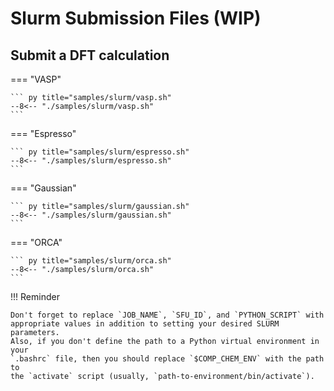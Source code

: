 # Slurm Submission Files (WIP)

## Submit a DFT calculation

=== "VASP"

    ``` py title="samples/slurm/vasp.sh"
    --8<-- "./samples/slurm/vasp.sh"
    ```

=== "Espresso"

    ``` py title="samples/slurm/espresso.sh"
    --8<-- "./samples/slurm/espresso.sh"
    ```

=== "Gaussian"

    ``` py title="samples/slurm/gaussian.sh"
    --8<-- "./samples/slurm/gaussian.sh"
    ```

=== "ORCA"

    ``` py title="samples/slurm/orca.sh"
    --8<-- "./samples/slurm/orca.sh"
    ```

!!! Reminder

    Don't forget to replace `JOB_NAME`, `SFU_ID`, and `PYTHON_SCRIPT` with
    appropriate values in addition to setting your desired SLURM parameters.
    Also, if you don't define the path to a Python virtual environment in your
    `.bashrc` file, then you should replace `$COMP_CHEM_ENV` with the path to
    the `activate` script (usually, `path-to-environment/bin/activate`).
